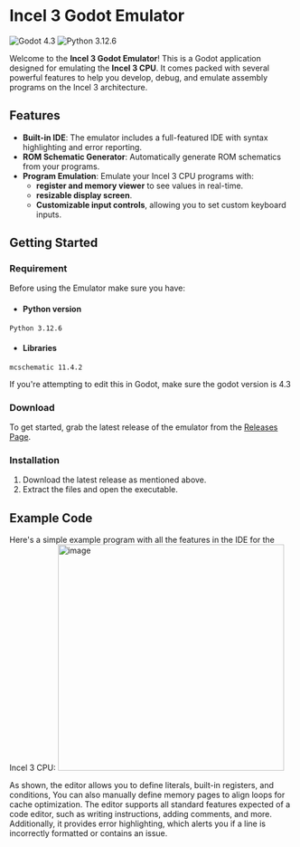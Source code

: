 # Incel 3 Godot Emulator

![Godot 4.3](https://img.shields.io/badge/Godot-4.3-blue?logo=godot-engine&logoColor=white)
![Python 3.12.6](https://img.shields.io/badge/Python-3.12.6-blue?logo=python&logoColor=white)

Welcome to the **Incel 3 Godot Emulator**! This is a Godot application designed for emulating the **Incel 3 CPU**. It comes packed with several powerful features to help you develop, debug, and emulate assembly programs on the Incel 3 architecture.

## Features

- **Built-in IDE**: The emulator includes a full-featured IDE with syntax highlighting and error reporting.
- **ROM Schematic Generator**: Automatically generate ROM schematics from your programs.
- **Program Emulation**: Emulate your Incel 3 CPU programs with:
  - **register and memory viewer** to see values in real-time.
  - **resizable display screen**.
  - **Customizable input controls**, allowing you to set custom keyboard inputs.

## Getting Started

### Requirement

Before using the Emulator make sure you have:
- #### Python version
```
Python 3.12.6
```
- #### Libraries
```
mcschematic 11.4.2
```
If you're attempting to edit this in Godot, make sure the godot version is 4.3

### Download

To get started, grab the latest release of the emulator from the [Releases Page](https://github.com/E1thanz/Incel-3-Emulator/releases). <!-- Replace with the actual link to the latest release -->

### Installation

1. Download the latest release as mentioned above.
2. Extract the files and open the executable.

## Example Code

Here's a simple example program with all the features in the IDE for the Incel 3 CPU:
<img src="https://github.com/user-attachments/assets/b4beb56c-b202-41c6-bcef-c181f1977fc2" alt="image" width="400"/>

As shown, the editor allows you to define literals, built-in registers, and conditions,
You can also manually define memory pages to align loops for cache optimization. 
The editor supports all standard features expected of a code editor, such as writing instructions, 
adding comments, and more. 
Additionally, it provides error highlighting, which alerts you if a line is incorrectly formatted or contains an issue.
